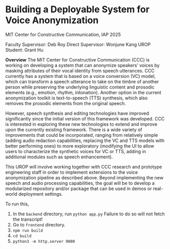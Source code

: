 # Building a Deployable System for Voice Anonymization
MIT Center for Constructive Communication, IAP 2025

Faculty Supervisor: Deb Roy
Direct Supervisor: Wonjune Kang
UROP Student: Grant Hu

**Overview**
The MIT Center for Constructive Communication (CCC) is working on developing a system that can anonymize speakers’ voices by masking attributes of their vocal identity from speech utterances. CCC currently has a system that is based on a voice conversion (VC) model, which can transform a speech utterance to take on the timbre of another person while preserving the underlying linguistic content and prosodic elements (e.g., emotion, rhythm, intonation). Another option in the current anonymization toolkit is text-to-speech (TTS) synthesis, which also removes the prosodic elements from the original speech.

However, speech synthesis and editing technologies have improved significantly since the initial version of this framework was developed. CCC is interested in exploring these new technologies to extend and improve upon the currently existing framework. There is a wide variety of improvements that could be incorporated, ranging from relatively simple (adding audio redaction capabilities, replacing the VC and TTS models with better performing ones) to more exploratory (modifying the UI to allow users to characterize the synthetic voices for VC or TTS, adding in additional modules such as speech enhancement).

This UROP will involve working together with CCC research and prototype engineering staff in order to implement extensions to the voice anonymization pipeline as described above. Beyond implementing the new speech and audio processing capabilities, the goal will be to develop a modularized repository and/or package that can be used in demos or real-world deployment settings.

To run this,
1. In the ```backend``` directory, run ```python app.py``` Failure to do so will not fetch the transcript!
2. Go to ```frontend``` directory.
3. ```npm run build```
4. ```cd build```
5. ```python3 -m http.server 9000```

